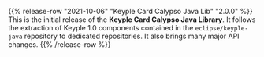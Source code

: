 {{% release-row "2021-10-06" "Keyple Card Calypso Java Lib" "2.0.0" %}} 
This is the initial release of the **Keyple Card Calypso Java Library**.
It follows the extraction of Keyple 1.0 components contained in the `eclipse/keyple-java` repository to dedicated repositories.
It also brings many major API changes.
{{% /release-row %}}
